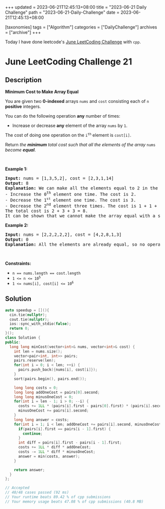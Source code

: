 +++
updated = 2023-06-21T12:45:13+08:00
title = "2023-06-21 Daily Challenge"
path = "2023-06-21-Daily-Challenge"
date = 2023-06-21T12:45:13+08:00

[taxonomies]
tags = ["Algorithm"]
categories = ["DailyChallenge"]
archives = ["archive"]
+++

Today I have done leetcode's [June LeetCoding Challenge](https://leetcode.com/problems/minimum-cost-to-make-array-equal/) with `cpp`.

<!-- more -->

# June LeetCoding Challenge 21

## Description

**Minimum Cost to Make Array Equal**

<p>You are given two <strong>0-indexed</strong> arrays <code>nums</code> and <code>cost</code> consisting each of <code>n</code> <strong>positive</strong> integers.</p>

<p>You can do the following operation <strong>any</strong> number of times:</p>

<ul>
	<li>Increase or decrease <strong>any</strong> element of the array <code>nums</code> by <code>1</code>.</li>
</ul>

<p>The cost of doing one operation on the <code>i<sup>th</sup></code> element is <code>cost[i]</code>.</p>

<p>Return <em>the <strong>minimum</strong> total cost such that all the elements of the array </em><code>nums</code><em> become <strong>equal</strong></em>.</p>

<p>&nbsp;</p>
<p><strong class="example">Example 1:</strong></p>

<pre>
<strong>Input:</strong> nums = [1,3,5,2], cost = [2,3,1,14]
<strong>Output:</strong> 8
<strong>Explanation:</strong> We can make all the elements equal to 2 in the following way:
- Increase the 0<sup>th</sup> element one time. The cost is 2.
- Decrease the 1<sup><span style="font-size: 10.8333px;">st</span></sup> element one time. The cost is 3.
- Decrease the 2<sup>nd</sup> element three times. The cost is 1 + 1 + 1 = 3.
The total cost is 2 + 3 + 3 = 8.
It can be shown that we cannot make the array equal with a smaller cost.
</pre>

<p><strong class="example">Example 2:</strong></p>

<pre>
<strong>Input:</strong> nums = [2,2,2,2,2], cost = [4,2,8,1,3]
<strong>Output:</strong> 0
<strong>Explanation:</strong> All the elements are already equal, so no operations are needed.
</pre>

<p>&nbsp;</p>
<p><strong>Constraints:</strong></p>

<ul>
	<li><code>n == nums.length == cost.length</code></li>
	<li><code>1 &lt;= n &lt;= 10<sup>5</sup></code></li>
	<li><code>1 &lt;= nums[i], cost[i] &lt;= 10<sup>6</sup></code></li>
</ul>

## Solution

``` cpp
auto speedup = [](){
  cin.tie(nullptr);
  cout.tie(nullptr);
  ios::sync_with_stdio(false);
  return 0;
}();
class Solution {
public:
  long long minCost(vector<int>& nums, vector<int>& cost) {
    int len = nums.size();
    vector<pair<int, int>> pairs;
    pairs.reserve(len);
    for(int i = 0; i < len; ++i) {
      pairs.push_back({nums[i], cost[i]});
    }
    sort(pairs.begin(), pairs.end());

    long long costs = 0;
    long long addOneCost = pairs[0].second;
    long long minusOneCost = 0;
    for(int i = len - 1; i > 0; --i) {
      costs += 1LL * (pairs[i].first - pairs[0].first) * (pairs[i].second);
      minusOneCost += pairs[i].second;
    }
    long long answer = costs;
    for(int i = 1; i < len; addOneCost += pairs[i].second, minusOneCost -= pairs[i].second, ++i) {
      if(pairs[i].first == pairs[i - 1].first) {
        continue;
      }
      int diff = pairs[i].first - pairs[i - 1].first;
      costs += 1LL * diff * addOneCost;
      costs -= 1LL * diff * minusOneCost;
      answer = min(costs, answer);
    }

    return answer;
  }
};

// Accepted
// 48/48 cases passed (92 ms)
// Your runtime beats 89.42 % of cpp submissions
// Your memory usage beats 47.08 % of cpp submissions (40.8 MB)
```
